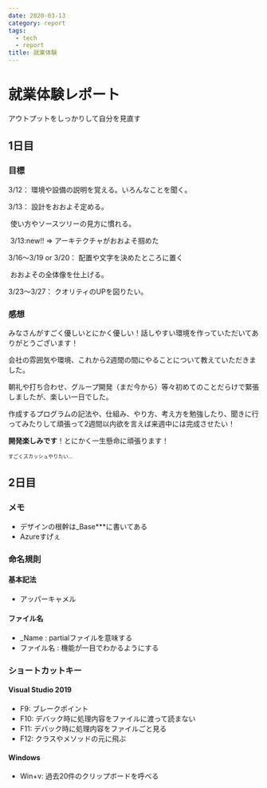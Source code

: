 ```yaml
---
date: 2020-03-13
category: report
tags:
  - tech
  - report
title: 就業体験
---
```

# 就業体験レポート

 アウトプットをしっかりして自分を見直す

## 1日目


### 目標
3/12：	環境や設備の説明を覚える。いろんなことを聞く。

3/13：	設計をおおよそ定める。

​				使い方やソースツリーの見方に慣れる。

​				3/13:new!! =>	アーキテクチャがおおよそ掴めた

3/16～3/19 or 3/20：	配置や文字を決めたところに置く

​										 おおよその全体像を仕上げる。

3/23～3/27：	クオリティのUPを図りたい。

### 感想

みなさんがすごく優しいとにかく優しい！話しやすい環境を作っていただいてありがとうございます！

会社の雰囲気や環境、これから2週間の間にやることについて教えていただきました。

朝礼や打ち合わせ、グループ開発（まだ今から）等々初めてのことだらけで緊張しましたが、楽しい一日でした。

作成するプログラムの記法や、仕組み、やり方、考え方を勉強したり、聞きに行ってみたりして頑張って2週間以内欲を言えば来週中には完成させたい！

**開発楽しみです**！とにかく一生懸命に頑張ります！

<span style="font-size: 10px">すごくスカッシュやりたい...</span>



## 2日目

### メモ

+ デザインの根幹は_Base***に書いてある
+ Azureすげぇ

### 命名規則

#### 基本記法

+ アッパーキャメル

#### ファイル名

+ _Name : partialファイルを意味する
+ ファイル名 : 機能が一目でわかるようにする

### ショートカットキー

#### Visual Studio 2019

+ F9: ブレークポイント
+ F10: デバック時に処理内容をファイルに渡って読まない
+ F11: デバック時に処理内容をファイルごと見る
+ F12: クラスやメソッドの元に飛ぶ

#### Windows

+ Win+v: 過去20件のクリップボードを呼べる
